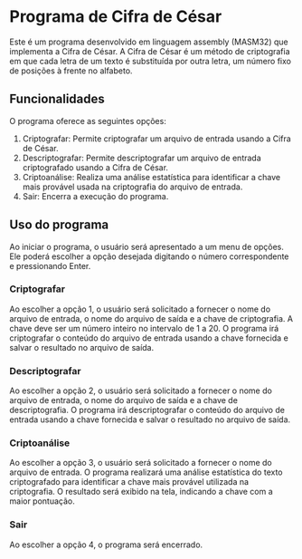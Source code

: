 # Programa de Cifra de César

Este é um programa desenvolvido em linguagem assembly (MASM32) que implementa a Cifra de César. A Cifra de César é um método de criptografia em que cada letra de um texto é substituída por outra letra, um número fixo de posições à frente no alfabeto.

## Funcionalidades

O programa oferece as seguintes opções:

1. Criptografar: Permite criptografar um arquivo de entrada usando a Cifra de César.
2. Descriptografar: Permite descriptografar um arquivo de entrada criptografado usando a Cifra de César.
3. Criptoanálise: Realiza uma análise estatística para identificar a chave mais provável usada na criptografia do arquivo de entrada.
4. Sair: Encerra a execução do programa.

## Uso do programa

Ao iniciar o programa, o usuário será apresentado a um menu de opções. Ele poderá escolher a opção desejada digitando o número correspondente e pressionando Enter.

### Criptografar

Ao escolher a opção 1, o usuário será solicitado a fornecer o nome do arquivo de entrada, o nome do arquivo de saída e a chave de criptografia. A chave deve ser um número inteiro no intervalo de 1 a 20. O programa irá criptografar o conteúdo do arquivo de entrada usando a chave fornecida e salvar o resultado no arquivo de saída.

### Descriptografar

Ao escolher a opção 2, o usuário será solicitado a fornecer o nome do arquivo de entrada, o nome do arquivo de saída e a chave de descriptografia. O programa irá descriptografar o conteúdo do arquivo de entrada usando a chave fornecida e salvar o resultado no arquivo de saída.

### Criptoanálise

Ao escolher a opção 3, o usuário será solicitado a fornecer o nome do arquivo de entrada. O programa realizará uma análise estatística do texto criptografado para identificar a chave mais provável utilizada na criptografia. O resultado será exibido na tela, indicando a chave com a maior pontuação.

### Sair

Ao escolher a opção 4, o programa será encerrado.
